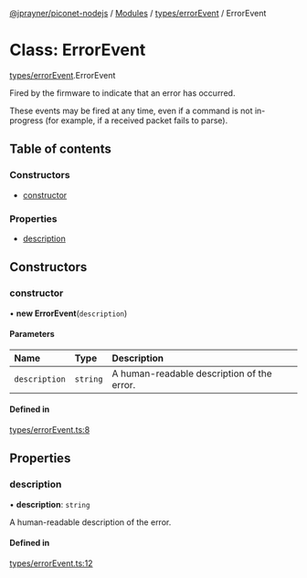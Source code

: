 [@jprayner/piconet-nodejs](../README.md) / [Modules](../modules.md) / [types/errorEvent](../modules/types_errorEvent.md) / ErrorEvent

# Class: ErrorEvent

[types/errorEvent](../modules/types_errorEvent.md).ErrorEvent

Fired by the firmware to indicate that an error has occurred.

These events may be fired at any time, even if a command is not in-progress (for example, if a
received packet fails to parse).

## Table of contents

### Constructors

- [constructor](types_errorEvent.ErrorEvent.md#constructor)

### Properties

- [description](types_errorEvent.ErrorEvent.md#description)

## Constructors

### constructor

• **new ErrorEvent**(`description`)

#### Parameters

| Name | Type | Description |
| :------ | :------ | :------ |
| `description` | `string` | A human-readable description of the error. |

#### Defined in

[types/errorEvent.ts:8](https://github.com/jprayner/piconet/blob/81026b7/driver/nodejs/src/types/errorEvent.ts#L8)

## Properties

### description

• **description**: `string`

A human-readable description of the error.

#### Defined in

[types/errorEvent.ts:12](https://github.com/jprayner/piconet/blob/81026b7/driver/nodejs/src/types/errorEvent.ts#L12)
